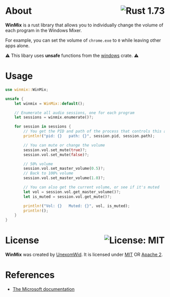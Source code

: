 # About <a href="https://www.rust-lang.org/"><img align="right" src="https://img.shields.io/badge/Rust-1%2E73-f74c00?logo=Rust" alt="Rust 1.73" /></a>

**WinMix** is a rust library that allows you to individually change the volume of each program in the Windows Mixer.

For example, you can set the volume of `chrome.exe` to `0` while leaving other apps alone.

⚠ This libary uses **unsafe** functions from the [windows](https://crates.io/crates/windows) crate. ⚠

# Usage

```rs
use winmix::WinMix;

unsafe {
    let winmix = WinMix::default();

    // Enumerate all audio sessions, one for each program
    let sessions = winmix.enumerate()?;

    for session in sessions {
        // You get the PID and path of the process that controls this audio session
        println!("pid: {}   path: {}", session.pid, session.path);

        // You can mute or change the volume
        session.vol.set_mute(true)?;
        session.vol.set_mute(false)?;

        // 50% volume
        session.vol.set_master_volume(0.5)?;
        // Back to 100% volume
        session.vol.set_master_volume(1.0)?;

        // You can also get the current volume, or see if it's muted
        let vol = session.vol.get_master_volume()?;
        let is_muted = session.vol.get_mute()?;

        println!("Vol: {}   Muted: {}", vol, is_muted);
        println!();
    }
}
```

# License <a href="https://github.com/UnexomWid/winmix/blob/master/LICENSE"><img align="right" src="https://img.shields.io/badge/License-MIT-blue.svg" alt="License: MIT" /></a>

**WinMix** was created by [UnexomWid](https://uw.exom.dev). It is licensed under [MIT](https://github.com/UnexomWid/winmix/blob/master/LICENSE-MIT) OR [Apache 2](https://github.com/UnexomWid/winmix/blob/master/LICENSE-Apache).

# References

- [The Microsoft documentation](https://learn.microsoft.com/en-us/windows/win32/coreaudio/programming-guide)